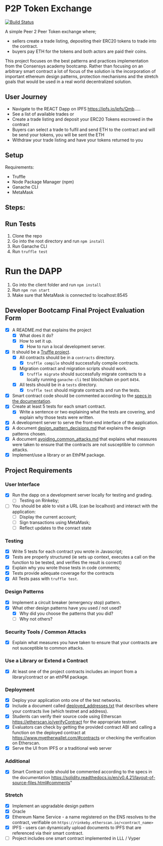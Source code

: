 # P2P Token Exchange

[![Build Status](https://travis-ci.org/dev-bootcamp-2019/final-project-feamcor.svg?branch=master)](https://travis-ci.org/dev-bootcamp-2019/final-project-feamcor)

A simple Peer 2 Peer Token exchange where;

- sellers create a trade listing, depositing their ERC20 tokens to trade into the contract.
- buyers pay ETH for the tokens and both actors are paid their coins.

This project focuses on the best patterns and practices implementation from the Consensys academy bootcamp. Rather than focusing on an arbitrary smart contract a lot of focus of the solution is the incorporation of important ethereum design patterns, protection mechanisms and the stretch goals that would be used in a real world decentralized solution.

## User Journey

- Navigate to the REACT Dapp on IPFS https://ipfs.io/ipfs/Qmb.....
- See a list of available trades or
- Create a trade listing and deposit your ERC20 Tokens escrowed in the contract
- Buyers can select a trade to fulfil and send ETH to the contract and will be send your tokens, you will be sent the ETH
- Withdraw your trade listing and have your tokens returned to you

## Setup

Requirements:

- Truffle
- Node Package Manager (npm)
- Ganache CLI
- MetaMask

## Steps:

## Run Tests

1. Clone the repo
2. Go into the root directory and run `npm install`
3. Run Ganache CLI
4. Run `truffle test`

# Run the DAPP

1. Go into the client folder and run `npm install`
2. Run `npm run start`
3. Make sure that MetaMask is connected to localhost:8545

## Developer Bootcamp Final Project Evaluation Form

- [x] A README.md that explains the project
  - [x] What does it do?
  - [x] How to set it up.
    - [x] How to run a local development server.
- [x] It should be a [Truffle project](https://truffleframework.com/docs/truffle/getting-started/creating-a-project).
  - [x] All contracts should be in a `contracts` directory.
    - [x] `truffle compile` should successfully compile contracts.
  - [x] Migration contract and migration scripts should work.
    - [x] `truffle migrate` should successfully migrate contracts to a locally running `ganache-cli` test blockchain on port `8454`.
  - [x] All tests should be in a `tests` directory.
    - [x] `truffle test` should migrate contracts and run the tests.
- [x] Smart contract code should be commented according to the [specs in the documentation](https://solidity.readthedocs.io/en/v0.5.2/layout-of-source-files.html#comments).
- [x] Create at least 5 tests for each smart contract.
  - [x] Write a sentence or two explaining what the tests are covering, and explain why those tests were written.
- [x] A development server to serve the front-end interface of the application.
- [x] A document [design_pattern_decisions.md](design_pattern_decisions.md) that explains the design patterns chosen.
- [x] A document [avoiding_common_attacks.md](avoiding_common_attacks.md) that explains what measures were taken to ensure that the contracts are not susceptible to common attacks.
- [x] Implement/use a library or an EthPM package.

## Project Requirements

### User Interface

- [x] Run the dapp on a development server locally for testing and grading.
  - [ ] Testing on Rinkeby;
- [ ] You should be able to visit a URL (can be localhost) and interact with the application:
  - [ ] Display the current account;
  - [ ] Sign transactions using MetaMask;
  - [ ] Reflect updates to the conract state

### Testing

- [x] Write 5 tests for each contract you wrote in Javascript;
- [x] Tests are properly structured (ie sets up context, executes a call on the function to be tested, and verifies the result is correct)
- [x] Explain why you wrote those tests in code comments;
- [x] Tests provide adequate coverage for the contracts
- [x] All Tests pass with `truffle test`.

### Design Patterns

- [x] Implement a circuit breaker (emergency stop) pattern.
- [x] What other design patterns have you used / not used?
  - [x] Why did you choose the patterns that you did?
  - [ ] Why not others?

### Security Tools / Common Attacks

- [x] Explain what measures you have taken to ensure that your contracts are not susceptible to common attacks.

### Use a Library or Extend a Contract

- [x] At least one of the project contracts includes an import from a library/contract or an ethPM package.

### Deployment

- [x] Deploy your application onto one of the test networks.
- [x] Include a document called [deployed_addresses.txt](deployed_addresses.txt) that describes where your contracts live (which testnet and address).
- [x] Students can verify their source code using Etherscan https://etherscan.io/verifyContract for the appropriate testnet.
- [x] Evaluators can check by getting the provided contract ABI and calling a function on the deployed contract at https://www.myetherwallet.com/#contracts or checking the verification on Etherscan.
- [x] Serve the UI from IPFS or a traditional web server

### Additional

- [x] Smart Contract code should be commented according to the specs in the documentation https://solidity.readthedocs.io/en/v0.4.21/layout-of-source-files.html#comments"

### Stretch

- [x] Implement an upgradable design pattern
- [x] Oracle
- [x] Ethereum Name Service - a name registered on the ENS resolves to the contract, verifiable on `https://rinkeby.etherscan.io/<contract_name>`
- [x] IPFS - users can dynamically upload documents to IPFS that are referenced via their smart contract.
- [ ] Project includes one smart contract implemented in LLL / Vyper
